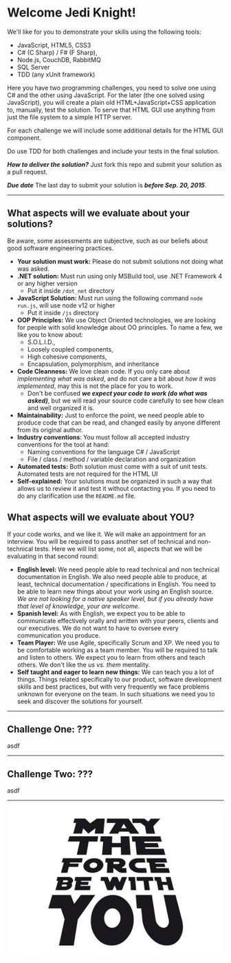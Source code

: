 # Welcome Jedi Knight! #


We'll like for you to demonstrate your skills using the following tools:

- JavaScript, HTML5, CSS3
- C# (C Sharp) / F# (F Sharp),
- Node.js, CouchDB, RabbitMQ
- SQL Server
- TDD (any xUnit framework)

Here you have two programming challenges, you need to solve one using C# and the other using JavaScript. For the later (the one solved using JavaScript), you will create a plain old HTML+JavaScript+CSS application to, manually, test the solution. To serve that HTML GUI use anything from just the file system to a simple HTTP server.

For each challenge we will include some additional details for the HTML GUI component.

Do use TDD for both challenges and include your tests in the final solution.

***How to deliver the solution?***
Just fork this repo and submit your solution as a pull request.

***Due date*** 
The last day to submit your solution is ***before Sep. 20, 2015***.

---
## What aspects will we evaluate about your solutions? ##
Be aware, some assessments are subjective, such as our beliefs about good software engineering practices.

- **Your solution must work:** Please do not submit solutions not doing what was asked.
- **.NET solution:** Must run using only MSBuild tool, use .NET Framework 4 or any higher version
  - Put it inside `/dot_net` directory
- **JavaScript Solution:** Must run using the following command `node run.js`, will use node v12 or higher
  - Put it inside `/js` directory
- **OOP Principles:** We use Object Oriented technologies, we are looking for people with solid knowledge about OO principles. To name a few, we like you to know about:
  - S.O.L.I.D., 
  - Loosely coupled components, 
  - High cohesive components,
  - Encapsulation, polymorphism, and inheritance
- **Code Cleanness:** We love clean code. If you only care about *implementing what was asked*, and do not care a bit about *how it was implemented*, may this is not the place for you to work. 
  - Don't be confused ***we expect your code to work (do what was asked)***, but we will read your source code carefully to see how clean and well organized it is.
- **Maintainability:** Just to enforce the point, we need people able to produce code that can be read, and changed easily by anyone different from its original author.
- **Industry conventions**: You must follow all accepted industry conventions for the tool at hand:
  - Naming conventions for the language C# / JavaScript
  - File / class / method / variable declaration and organization
- **Automated tests:** Both solution must come with a suit of unit tests. Automated tests are not required for the HTML UI
- **Self-explained:** Your solutions must be organized in such a way that allows us to review it and test it without contacting you. If you need to do any clarification use the `README.md` file.

## What aspects will we evaluate about YOU? ##
If your code works, and we like it. We will make an appointment for an interview. You will be required to pass another set of technical and non-technical tests. Here we will list some, not all, aspects that we will be evaluating in that second round:

- **English level:** We need people able to read technical and non technical documentation in English. We also need people able to produce, at least, technical documentation / specifications in English. You need to be able to learn new things about your work using an English source. *We are not looking for a native speaker level, but if you already have that level of knowledge, your are welcome.*
- **Spanish level:** As with English, we expect you to be able to communicate effectively orally and written with your peers, clients and our executives. We do not want to have to oversee every communication you produce.
- **Team Player:** We use Agile, specifically Scrum and XP. We need you to be comfortable working as a team member. You will be required to talk and listen to others. We expect you to learn from others and teach others. We don't like the *us vs. them* mentality.
- **Self taught and eager to learn new things:** We can teach you a lot of things. Things related specifically to our product, software development skills and best practices, but with very frequently we face problems unknown for everyone on the team. In such situations we need you to seek and discover the solutions for yourself.


---
## Challenge One: ??? ##
asdf

---
## Challenge Two: ??? ##
asdf

---

![screenshot](./may-the-force-be-with-you.jpg)